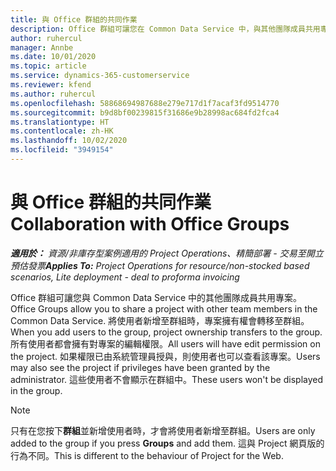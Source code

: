 ```yaml
---
title: 與 Office 群組的共同作業
description: Office 群組可讓您在 Common Data Service 中，與其他團隊成員共用專案。
author: ruhercul
manager: Annbe
ms.date: 10/01/2020
ms.topic: article
ms.service: dynamics-365-customerservice
ms.reviewer: kfend
ms.author: ruhercul
ms.openlocfilehash: 58868694987688e279e717d1f7acaf3fd9514770
ms.sourcegitcommit: b9d8bf00239815f31686e9b28998ac684fd2fca4
ms.translationtype: HT
ms.contentlocale: zh-HK
ms.lasthandoff: 10/02/2020
ms.locfileid: "3949154"
---
```

# <a name="collaboration-with-office-groups"></a><span data-ttu-id="b4ba2-103">與 Office 群組的共同作業</span><span class="sxs-lookup"><span data-stu-id="b4ba2-103">Collaboration with Office Groups</span></span>

<span data-ttu-id="b4ba2-104">_**適用於：** 資源/非庫存型案例適用的 Project Operations、精簡部署 - 交易至開立預估發票_</span><span class="sxs-lookup"><span data-stu-id="b4ba2-104">_**Applies To:** Project Operations for resource/non-stocked based scenarios, Lite deployment - deal to proforma invoicing_</span></span>

<span data-ttu-id="b4ba2-105">Office 群組可讓您與 Common Data Service 中的其他團隊成員共用專案。</span><span class="sxs-lookup"><span data-stu-id="b4ba2-105">Office Groups allow you to share a project with other team members in the Common Data Service.</span></span> <span data-ttu-id="b4ba2-106">將使用者新增至群組時，專案擁有權會轉移至群組。</span><span class="sxs-lookup"><span data-stu-id="b4ba2-106">When you add users to the group, project ownership transfers to the group.</span></span> <span data-ttu-id="b4ba2-107">所有使用者都會擁有對專案的編輯權限。</span><span class="sxs-lookup"><span data-stu-id="b4ba2-107">All users will have edit permission on the project.</span></span> <span data-ttu-id="b4ba2-108">如果權限已由系統管理員授與，則使用者也可以查看該專案。</span><span class="sxs-lookup"><span data-stu-id="b4ba2-108">Users may also see the project if privileges have been granted by the administrator.</span></span> <span data-ttu-id="b4ba2-109">這些使用者不會顯示在群組中。</span><span class="sxs-lookup"><span data-stu-id="b4ba2-109">These users won't be displayed in the group.</span></span>

> [!NOTE] 
> <span data-ttu-id="b4ba2-110">只有在您按下**群組**並新增使用者時，才會將使用者新增至群組。</span><span class="sxs-lookup"><span data-stu-id="b4ba2-110">Users are only added to the group if you press **Groups** and add them.</span></span> <span data-ttu-id="b4ba2-111">這與 Project 網頁版的行為不同。</span><span class="sxs-lookup"><span data-stu-id="b4ba2-111">This is different to the behaviour of Project for the Web.</span></span> 

